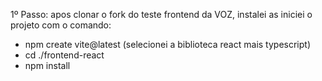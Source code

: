 

1º Passo:
apos clonar o fork do teste frontend da VOZ, instalei as iniciei o projeto com o comando:

- npm create vite@latest
(selecionei a biblioteca react mais typescript)
- cd ./frontend-react
- npm install

